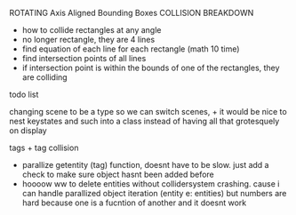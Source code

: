 
ROTATING Axis Aligned Bounding Boxes COLLISION BREAKDOWN
- how to collide rectangles at any angle
- no longer rectangle, they are 4 lines
- find equation of each line for each rectangle (math 10 time)
- find intersection points of all lines
- if intersection point is within the bounds of one of the rectangles, they are colliding 


todo list

changing scene to be a type so we can switch scenes, + it would be nice to nest keystates and such into a class instead of having all that grotesquely on display

tags + tag collision
- parallize getentity (tag) function, doesnt have to be slow. just add a check to make sure object hasnt been added before
- hoooow ww to delete entities without collidersystem crashing. cause i can handle parallized object iteration (entity e: entities) but numbers are hard because one is a fucntion of another and it doesnt work

